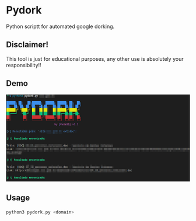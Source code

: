 # Pydork
Python scriptt for automated google dorking.

## Disclaimer!
This tool is just for educational purposes, any other use is absolutely your responsibility!!

## Demo
![pydork demo](pydork_ex.png)


## Usage
```bash
python3 pydork.py <domain>
```
